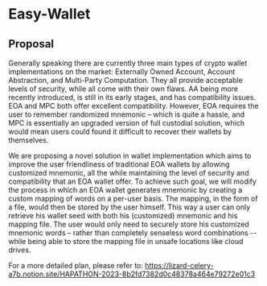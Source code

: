 # Easy-Wallet

## Proposal
Generally speaking there are currently three main types of crypto wallet implementations on the market: Externally Owned Account, Account Abstraction, and Multi-Party Computation. They all provide acceptable levels of security, while all come with their own flaws. AA being more recently introduced, is still in its early stages, and has compatibility issues. EOA and MPC both offer excellent compatibility. However, EOA requires the user to remember randomized mnemonic – which is quite a hassle, and MPC is essentially an upgraded version of full custodial solution, which would mean users could found it difficult to recover their wallets by themselves. 

We are proposing a novel solution in wallet implementation which aims to improve the user friendliness of traditional EOA wallets by allowing customized mnemonic, all the while maintaining the level of security and compatibility that an EOA wallet offer. To achieve such goal, we will modify the process in which an EOA wallet generates mnemonic by creating a custom mapping of words on a per-user basis. The mapping, in the form of a file, would then be stored by the user himself. This way a user can only retrieve his wallet seed with both his (customized) mnemonic and his mapping file. The user would only need to securely store his customized mnemonic words – rather than completely senseless word combinations -- while being able to store the mapping file in unsafe locations like cloud drives.

For a more detailed plan, please refer to:
https://lizard-celery-a7b.notion.site/HAPATHON-2023-8b2fd7382d0c48378a464e79272e01c3